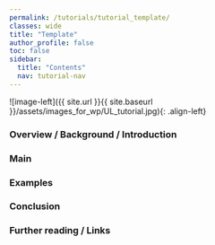 ```yaml
---
permalink: /tutorials/tutorial_template/
classes: wide
title: "Template"
author_profile: false
toc: false
sidebar:
  title: "Contents"
  nav: tutorial-nav
---
```



![image-left]({{ site.url }}{{ site.baseurl }}/assets/images_for_wp/UL_tutorial.jpg){: .align-left}


<h3>Overview / Background / Introduction </h3>

<h3>Main</h3>

<h3>Examples</h3>

<h3>Conclusion</h3>

<h3>Further reading / Links</h3>
